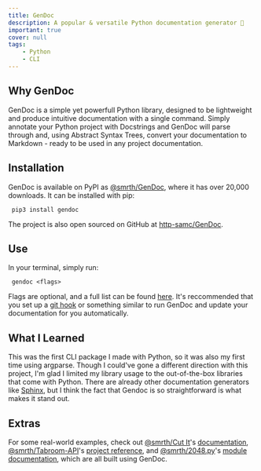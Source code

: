 ```yaml
---
title: GenDoc
description: A popular & versatile Python documentation generator 📖
important: true
cover: null
tags:
    - Python
    - CLI
---
```


## Why GenDoc
GenDoc is a simple yet powerfull Python library, designed to be lightweight and produce intuitive documentation with a single command. Simply annotate your Python project with Docstrings and GenDoc will parse through and, using Abstract Syntax Trees, convert your documentation to Markdown - ready to be used in any project documentation.

## Installation
GenDoc is available on PyPI as [@smrth/GenDoc](https://pypi.org/project/GenDoc/), where it has over 20,000 downloads. It can be installed with pip:

` pip3 install gendoc`

The project is also open sourced on GitHub at [http-samc/GenDoc](https://github.com/http-samc/gendoc).

## Use
In your terminal, simply run:

` gendoc <flags>`

Flags are optional, and a full list can be found [here](https://github.com/http-samc/gendoc#you-can-also-use-any-of-the-following-flags-in-your-terminal-to-customize-your-output-optional). It's reccommended that you set up a [git hook](https://git-scm.com/book/en/v2/Customizing-Git-Git-Hooks) or something similar to run GenDoc and update your documentation for you automatically.

## What I Learned
This was the first CLI package I made with Python, so it was also my first time using argparse. Though I could've gone a different direction with this project, I'm glad I limited my library usage to the out-of-the-box libraries that come with Python. There are already other documentation generators like [Sphinx](https://www.sphinx-doc.org/en/master/), but I think the fact that Gendoc is so straightforward is what makes it stand out.

## Extras
For some real-world examples, check out [@smrth/Cut It](/projects/Cut-It)'s [documentation](https://github.com/http-samc/cut-it/blob/main/DOCS.md), [@smrth/Tabroom-API](/projects/Tabroom-API)'s [project reference](https://github.com/http-samc/tabroom-API/blob/main/DOCS.md), and [@smrth/2048.py](/projects/2048.py)'s [module documentation](https://github.com/http-samc/2048.py/blob/main/DOCS.md), which are all built using GenDoc.